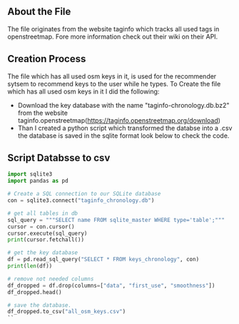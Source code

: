 ## About the File

The file originates from the website taginfo which tracks all used tags in openstreetmap.
Fore more information check out their wiki on their API.

## Creation Process

The file which has all used osm keys in it, is used for the recommender sytsem to recommend keys to the 
user while he types.
To Create the file which has all used osm keys in it I did the following:
- Download the key database with the name "taginfo-chronology.db.bz2"
from the website taginfo.openstreetmap(https://taginfo.openstreetmap.org/download)
- Than I created a python script which transformed the databse into a .csv the database is saved in the sqlite format
look below to check the code.

## Script Databsse to csv

```python
import sqlite3
import pandas as pd

# Create a SQL connection to our SQLite database
con = sqlite3.connect("taginfo_chronology.db")

# get all tables in db
sql_query = """SELECT name FROM sqlite_master WHERE type='table';"""
cursor = con.cursor()
cursor.execute(sql_query)
print(cursor.fetchall())

# get the key database 
df = pd.read_sql_query("SELECT * FROM keys_chronology", con)
print(len(df))

# remove not needed columns
df_dropped = df.drop(columns=["data", "first_use", "smoothness"])
df_dropped.head()

# save the database.
df_dropped.to_csv("all_osm_keys.csv")
``